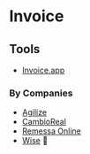 # Invoice

## Tools

- [Invoice.app](/invoice.app.md)

### By Companies

- [Agilize](https://invoice.agilize.com.br)
- [CambioReal](https://invoice.cambioreal.com)
- [Remessa Online](https://invoice.remessaonline.com.br)
- [Wise](https://wise.com/us/invoice-generator) 🌟

<!--
https://higlobe.com
-->

<!--
Isento

Programa de Integração Social (PIS)
Contribuição para o Financiamento da Seguridade Social (COFINS)
Imposto Sobre Serviços (ISS)
Imposto Sobre Circulação de Mercadorias e Serviços (ICMS)

Não Isento

Contribuição Social
Imposto de Renda Retido na Fonte (IRRF)

http://jmssolucoes.com.br/calcula-nota-fiscal.aspx
https://br.talent.com/tax-calculator
https://contjet.com.br/calculadora-de-impostos-online

Número de Identificação Fiscal (NIF)
-->
